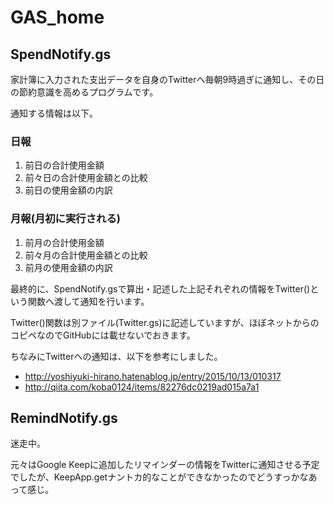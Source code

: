 # GAS_home

## SpendNotify.gs

家計簿に入力された支出データを自身のTwitterへ毎朝9時過ぎに通知し、その日の節約意識を高めるプログラムです。

通知する情報は以下。

### 日報
1. 前日の合計使用金額
2. 前々日の合計使用金額との比較
3. 前日の使用金額の内訳

### 月報(月初に実行される)
1. 前月の合計使用金額
2. 前々月の合計使用金額との比較
3. 前月の使用金額の内訳

最終的に、SpendNotify.gsで算出・記述した上記それぞれの情報をTwitter()という関数へ渡して通知を行います。

Twitter()関数は別ファイル(Twitter.gs)に記述していますが、ほぼネットからのコピペなのでGitHubには載せないでおきます。

ちなみにTwitterへの通知は、以下を参考にしました。

- http://yoshiyuki-hirano.hatenablog.jp/entry/2015/10/13/010317
- http://qiita.com/koba0124/items/82276dc0219ad015a7a1

## RemindNotify.gs

迷走中。

元々はGoogle Keepに追加したリマインダーの情報をTwitterに通知させる予定でしたが、KeepApp.getナントカ的なことができなかったのでどうすっかなあって感じ。
